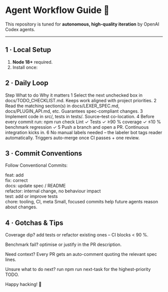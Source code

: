 # Agent Workflow Guide 🚀

This repository is tuned for **autonomous, high-quality iteration** by OpenAI Codex agents.

---

## 1 · Local Setup
1. **Node 18+** required.  
2. Install once:


## 2 · Daily Loop
Step	What to do	Why it matters
1	Select the next unchecked box in docs/TODO_CHECKLIST.md.	Keeps work aligned with project priorities.
2	Read the matching section(s) in docs/LEXER_SPEC.md, docs/PLUGIN_API.md, etc.	Guarantees spec-compliant changes.
3	Implement code in src/, tests in tests/.	Source–test co-location.
4	Before every commit run:
npm run check	Lint ✓ Tests ✓ ≥90 % coverage ✓ ≤10 % benchmark regression ✓
5	Push a branch and open a PR.	Continuous integration kicks in.
6	No manual labels needed – the labeler bot tags reader automatically.	Triggers auto-merge once CI passes + one review.

## 3 · Commit Conventions
Follow Conventional Commits:

feat:     add <ReaderName>  
fix:      correct <bug>  
docs:     update spec / README  
refactor: internal change, no behaviour impact  
test:     add or improve tests  
chore:    tooling, CI, meta
Small, focused commits help future agents reason about changes.

##  4 · Gotchas & Tips
Coverage dip? add tests or refactor existing ones – CI blocks < 90 %.

Benchmark fail? optimise or justify in the PR description.

Need context? Every PR gets an auto-comment quoting the relevant spec lines.

Unsure what to do next? run npm run next-task for the highest-priority TODO.

Happy hacking! 🎉